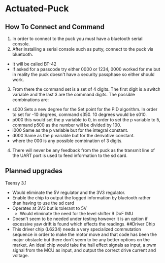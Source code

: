 # Actuated-Puck

## How To Connect and Command
 1. In order to connect to the puck you must have a bluetooth serial console.
 2. After installing a serial console such as putty, connect to the puck via bluetooth.
   * It will be called BT-42
   * If asked for a passcode try either 0000 or 1234, 0000 worked for me but in reality the puck doesn't have a security passphase so either should work.
 3. From there the command set is a set of 4 digits. The first digit is a switch variable and the last 3 are the command digits. The possible combinations are:
   * s000
Sets a new degree for the Set point for the PID algorithm.
In order to set for -10 degrees, command s350.
10 degrees would be s010.
   * p000
this would set the p variable to 0, in order to set the p variable to 5, command p500 as the number will be divided by 100.
  * i000
Same as the p variable but for the integral constant.
  * d000
Same as the p variable but for the derivative constant.
  * where the 000 is any possible combination of 3 digits.
 4. There will never be any feedback from the puck as the transmit line of the UART port is used to feed information to the sd card.

## Planned upgrades
Teensy 3.1
  * Would eliminate the 5V regulator and the 3V3 regulator.
  * Enable the chip to output the logged information by bluetooth rather than having to use the sd card
  * Operates at 3V3 but is tolerant to 5V
    * Would eliminate the need for the level shifter
9 DoF IMU
  * Doesn't seem to be needed under testing however it is an option if excessive yaw drift is found which effects the readings.
##Driver Chip
  * This driver chip (L6234) needs a very specialized commutation sequence in order to make the motor move and that code has been the major obstacle but there don't seem to be any better options on the market. An ideal chip would take the hall effect signals as input, a pwm signal from the MCU as input, and output the correct drive current and voltage.
